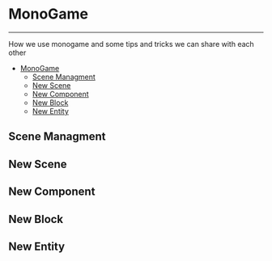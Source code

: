 # MonoGame

---

How we use monogame and some tips and tricks we can share with each other

<!-- code_chunk_output -->

- [MonoGame](#monogame)
  - [Scene Managment](#scene-managment)
  - [New Scene](#new-scene)
  - [New Component](#new-component)
  - [New Block](#new-block)
  - [New Entity](#new-entity)

<!-- /code_chunk_output -->

## Scene Managment

## New Scene

## New Component

## New Block

## New Entity
